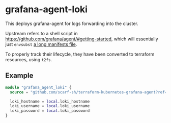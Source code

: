 # grafana-agent-loki

This deploys grafana-agent for logs forwarding into the cluster.

Upstream refers to a shell script in
https://github.com/grafana/agent/#getting-started, which will essentially just
`envsubst` [a long manifests file](https://github.com/grafana/agent/blob/v0.16.0/production/kubernetes/agent-loki.yaml).

To properly track their lifecycle, they have been converted to terraform
resources, using `t2fs`.

## Example

```tf
module "grafana_agent_loki" {
  source = "github.com/scarf-sh/terraform-kubernetes-grafana-agent?ref=v0.1.1//grafana-agent-loki"

  loki_hostname = local.loki_hostname
  loki_username = local.loki_username
  loki_password = local.loki_password
}
```
